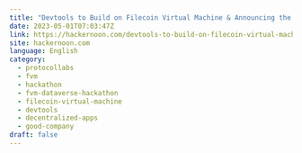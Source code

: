 ```yaml
---
title: "Devtools to Build on Filecoin Virtual Machine & Announcing the FVM Dataverse Hackathon"
date: 2023-05-01T07:03:47Z
link: https://hackernoon.com/devtools-to-build-on-filecoin-virtual-machine-and-announcing-the-fvm-dataverse-hackathon?source=rss&utm_medium=RSS&utm_source=news.12bit.vn
site: hackernoon.com
language: English
category:
  - protocollabs
  - fvm
  - hackathon
  - fvm-dataverse-hackathon
  - filecoin-virtual-machine
  - devtools
  - decentralized-apps
  - good-company
draft: false
---
```

